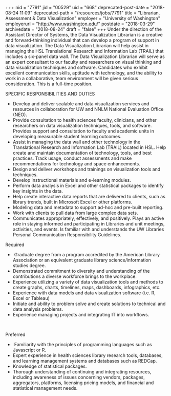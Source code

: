+++
nid = "7791"
jid = "00529"
uid = "668"
deprecated-post-date = "2018-08-24 11:09"
deprecated-path = "/resources/jobs/7791"
title = "Librarian, Assessment & Data Visualization"
employer = "University of Washington"
employerurl = "http://www.washington.edu/"
postdate = "2018-03-29"
archivedate = "2018-08-24"
draft = "false"
+++
Under the direction of the Assistant Director of Systems, the Data
Visualization Librarian is a creative and forward-thinking individual
that can develop a program of support in data visualization. The Data
Visualization Librarian will help assist in managing the HSL
Translational Research and Information Lab (TRAIL) that includes a
six-panel data wall. The Data Visualization Librarian will serve as an
expert consultant to our faculty and researchers on visual thinking and
data visualization techniques and software. Candidates who exhibit
excellent communication skills, aptitude with technology, and the
ability to work in a collaborative, team environment will be given
serious consideration. This is a full-time position.

SPECIFIC RESPONSIBILITIES AND DUTIES

-   Develop and deliver scalable and data visualization services and
    resources in collaboration for UW and NNLM National Evaluation
    Office (NEO).
-   Provide consultation to health sciences faculty, clinicians, and
    other researchers on data visualization techniques, tools, and
    software. Provides support and consultation to faculty and academic
    units in developing measurable student learning outcomes.
-   Assist in managing the data wall and other technology in the
    Translational Research and Information Lab (TRAIL) located in HSL.
    Help create and maintain documentation of technology, tools, and
    best practices. Track usage, conduct assessments and make
    recommendations for technology and space enhancements.
-   Design and deliver workshops and trainings on visualization tools
    and techniques.
-   Develop instructional materials and e-learning modules.
-   Perform data analysis in Excel and other statistical packages to
    identify key insights in the data.
-   Help create interactive data reports that are delivered to clients,
    such as library trends, built in Microsoft Excel or other platforms.
-   Modeling data and metadata to support ad-hoc and pre-built
    reporting.
-   Work with clients to pull data from large complex data sets.
-   Communicates appropriately, effectively, and positively. Plays an
    active role in staying informed and participating in Libraries and
    unit meetings, activities, and events. Is familiar with and
    understands the UW Libraries Personal Communication Responsibility
    Guidelines.
  
Required

-    Graduate degree from a program accredited by the American Library
    Association or an equivalent graduate library science/information
    studies degree.
-   Demonstrated commitment to diversity and understanding of the
    contributions a diverse workforce brings to the workplace.
-   Experience utilizing a variety of data visualization tools and
    methods to create graphs, charts, timelines, maps, dashboards,
    infographics, etc.
-   Experience with data models and data visualization software (i.e. R,
    Excel or Tableau)
-   Initiate and ability to problem solve and create solutions to
    technical and data analysis problems.
-   Experience managing projects and integrating IT into workflows.

 

Preferred

-    Familiarity with the principles of programming languages such as
    Javascript or R.
-   Expert experience in health sciences library research tools,
    databases, and learning management systems and databases such as
    REDCap.
-   Knowledge of statistical packages.
-   Thorough understanding of continuing and integrating resources,
    including awareness of issues concerning vendors, packages,
    aggregators, platforms, licensing pricing models, and financial and
    statistical management needs.
